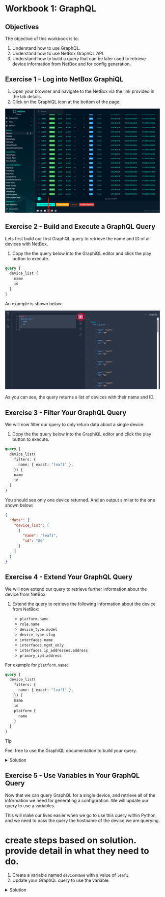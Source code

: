 # Workbook 1: GraphQL

## Objectives

The objective of this workbook is to:
1. Understand how to use GraphQL.
2. Understand how to use NetBox GraphQL API.
3. Understand how to build a query that can be later used to retrieve device information from NetBox and for config generation.


## Exercise 1 – Log into NetBox GraphiQL 
1. Open your browser and navigate to the NetBox via the link provided in the lab details.
2. Click on the GraphiQL icon at the bottom of the page.

![alt text](../assets/graphql-icon.png)

## Exercise 2 - Build and Execute a GraphQL Query
Lets first build our first GraphQL query to retrieve the name and ID of all devices with NetBox.

1. Copy the the query below into the GraphiQL editor and click the play button to execute.

```graphql
query {
  device_list {
    name
    id
  }
}
```

An example is shown below:

![alt text](../assets/basic-query.png)

As you can see, the query returns a list of devices with their name and ID.

## Exercise 3 - Filter Your GraphQL Query
We will now filter our query to only return data about a single device

1. Copy the the query below into the GraphiQL editor and click the play button to execute.

```graphql
query {
  device_list(
    filters: { 
      name: { exact: "leaf1" }, 
    }) {
    name
    id
  }
}
```

You should see only one device returned. And an output similar to the one shown below:

```json
{
  "data": {
    "device_list": [
      {
        "name": "leaf1",
        "id": "80"
      }
    ]
  }
}
```

## Exercise 4 - Extend Your GraphQL Query

We will now extend our query to retrieve further information about the device from NetBox.

1. Extend the query to retrieve the following information about the device from NetBox:

    - `platform.name`
    - `role.name`
    - `device_type.model`
    - `device_type.slug`
    - `interfaces.name`
    - `interfaces.mgmt_only`
    - `interfaces.ip_addresses.address`
    - `primary_ip4.address`

For example for `platform.name`:

```graphql
query {
  device_list(
    filters: { 
      name: { exact: "leaf1" }, 
    }) {
    name
    id
    platform {
      name
    }
  }
}
```

> [!TIP]
> Feel free to use the GraphiQL documentation to build your query.


<details>
<summary>Solution</summary>

```graphql
query {
  device_list(
    filters: { 
      name: { exact: "leaf1" }, 
    }) {
    name
    id
    custom_fields
    role {
      name
    }
    device_type {
        model
        slug
    }
    platform {
        name
    }
    interfaces {
        name
        mgmt_only
        ip_addresses {
            address
        }
    }
    primary_ip4 {
      address
    }
  }
}
```

</details>



## Exercise 5 - Use Variables in Your GraphQL Query
Now that we can query GraphQL for a single device, and retrieve all of the information we need for generating a configuration. We will update our query to use a variables. 

This will make our lives easier when we go to use this query within Python, and we need to pass the query the hostname of the device we are querying. 

# create steps based on solution. provide detail in what they need to do.

1. Create a variable named `deviceName` with a value of `leaf1`.
2. Update your GraphQL query to use the variable.

<details>
<summary>Solution</summary>

**Variable**

```graphql
{
  "deviceName": "leaf1"
}
```

**GraphQL Query**

```graphql
query DeviceQuery($deviceName: String) {
  device_list(
    filters: { 
      name: { exact: $deviceName }, 
    }) {
    name
    custom_fields
    role {
      name
    }
    device_type {
        model
        slug
    }
    platform {
        name
    }
    interfaces {
        name
        mgmt_only
        ip_addresses {
            address
        }
    }
    primary_ip4 {
      address
    }
  }
}
```

</details>


